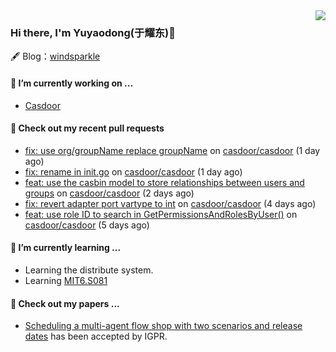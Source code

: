 <img align="right" src="https://github-readme-stats.vercel.app/api?username=leo220yuyaodog&show_icons=true&icon_color=805AD5&text_color=718096&bg_color=ffffff&hide_title=true" />

### Hi there, I'm Yuyaodong(于耀东)👋
🖋 Blog：[windsparkle](https://blog.windsparkle.top)
#### 🔭 I’m currently working on ...
- [Casdoor](https://github.com/casdoor)

#### 🔨 Check out my recent pull requests

- [fix: use org/groupName replace groupName](https://github.com/casdoor/casdoor/pull/2180) on [casdoor/casdoor](https://github.com/casdoor/casdoor) (1 day ago)
- [fix: rename in init.go](https://github.com/casdoor/casdoor/pull/2179) on [casdoor/casdoor](https://github.com/casdoor/casdoor) (1 day ago)
- [feat: use the casbin model to store relationships between users and groups](https://github.com/casdoor/casdoor/pull/2178) on [casdoor/casdoor](https://github.com/casdoor/casdoor) (2 days ago)
- [fix: revert adapter port vartype to int](https://github.com/casdoor/casdoor/pull/2174) on [casdoor/casdoor](https://github.com/casdoor/casdoor) (4 days ago)
- [feat: use role ID to search in GetPermissionsAndRolesByUser()](https://github.com/casdoor/casdoor/pull/2170) on [casdoor/casdoor](https://github.com/casdoor/casdoor) (5 days ago)

#### 🌱 I’m currently learning ...
- Learning the distribute system.
- Learning [MIT6.S081](https://pdos.csail.mit.edu/6.828/2021/schedule.html)

#### 📜 Check out my papers ...
- [Scheduling a multi-agent flow shop with two scenarios and release dates](https://www.tandfonline.com/doi/full/10.1080/00207543.2023.2188646) has been accepted by IGPR.

